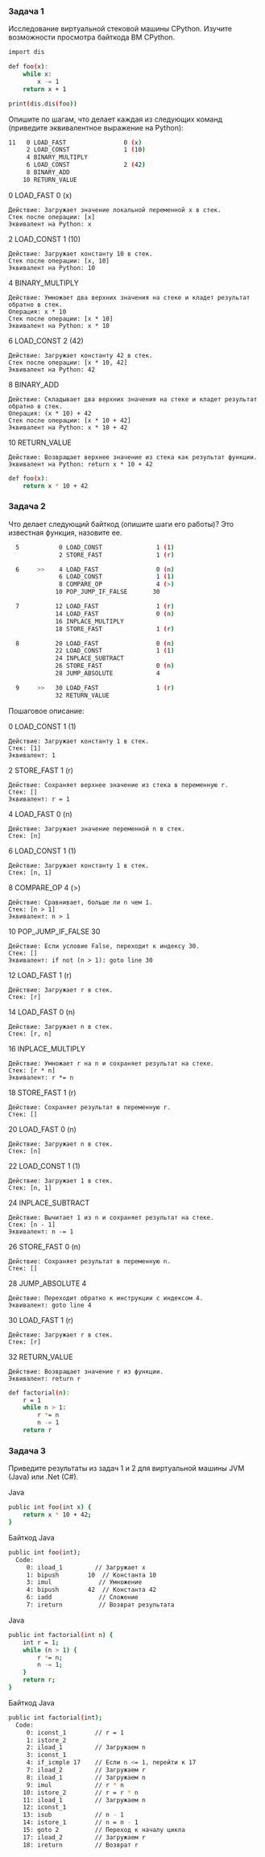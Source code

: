 ### Задача 1
Исследование виртуальной стековой машины CPython.
Изучите возможности просмотра байткода ВМ CPython.

```bash
import dis

def foo(x):
    while x:
        x -= 1
    return x + 1

print(dis.dis(foo))
```
Опишите по шагам, что делает каждая из следующих команд (приведите эквивалентное выражение на Python):

```bash
11   0 LOAD_FAST                0 (x)
     2 LOAD_CONST               1 (10)
     4 BINARY_MULTIPLY
     6 LOAD_CONST               2 (42)
     8 BINARY_ADD
    10 RETURN_VALUE
```

0 LOAD_FAST 0 (x)

    Действие: Загружает значение локальной переменной x в стек.
    Стек после операции: [x]
    Эквивалент на Python: x

2 LOAD_CONST 1 (10)

    Действие: Загружает константу 10 в стек.
    Стек после операции: [x, 10]
    Эквивалент на Python: 10

4 BINARY_MULTIPLY

    Действие: Умножает два верхних значения на стеке и кладет результат обратно в стек.
    Операция: x * 10
    Стек после операции: [x * 10]
    Эквивалент на Python: x * 10

6 LOAD_CONST 2 (42)

    Действие: Загружает константу 42 в стек.
    Стек после операции: [x * 10, 42]
    Эквивалент на Python: 42

8 BINARY_ADD

    Действие: Складывает два верхних значения на стеке и кладет результат обратно в стек.
    Операция: (x * 10) + 42
    Стек после операции: [x * 10 + 42]
    Эквивалент на Python: x * 10 + 42

10 RETURN_VALUE

    Действие: Возвращает верхнее значение из стека как результат функции.
    Эквивалент на Python: return x * 10 + 42

```bash
def foo(x):
    return x * 10 + 42
```

### Задача 2
Что делает следующий байткод (опишите шаги его работы)? Это известная функция, назовите ее.
```bash
  5           0 LOAD_CONST               1 (1)
              2 STORE_FAST               1 (r)

  6     >>    4 LOAD_FAST                0 (n)
              6 LOAD_CONST               1 (1)
              8 COMPARE_OP               4 (>)
             10 POP_JUMP_IF_FALSE       30

  7          12 LOAD_FAST                1 (r)
             14 LOAD_FAST                0 (n)
             16 INPLACE_MULTIPLY
             18 STORE_FAST               1 (r)

  8          20 LOAD_FAST                0 (n)
             22 LOAD_CONST               1 (1)
             24 INPLACE_SUBTRACT
             26 STORE_FAST               0 (n)
             28 JUMP_ABSOLUTE            4

  9     >>   30 LOAD_FAST                1 (r)
             32 RETURN_VALUE
```

Пошаговое описание:

0 LOAD_CONST 1 (1)

    Действие: Загружает константу 1 в стек.
    Стек: [1]
    Эквивалент: 1

2 STORE_FAST 1 (r)

    Действие: Сохраняет верхнее значение из стека в переменную r.
    Стек: []
    Эквивалент: r = 1

4 LOAD_FAST 0 (n)

    Действие: Загружает значение переменной n в стек.
    Стек: [n]

6 LOAD_CONST 1 (1)

    Действие: Загружает константу 1 в стек.
    Стек: [n, 1]

8 COMPARE_OP 4 (>)

    Действие: Сравнивает, больше ли n чем 1.
    Стек: [n > 1]
    Эквивалент: n > 1

10 POP_JUMP_IF_FALSE 30

    Действие: Если условие False, переходит к индексу 30.
    Стек: []
    Эквивалент: if not (n > 1): goto line 30

12 LOAD_FAST 1 (r)

    Действие: Загружает r в стек.
    Стек: [r]

14 LOAD_FAST 0 (n)

    Действие: Загружает n в стек.
    Стек: [r, n]

16 INPLACE_MULTIPLY

    Действие: Умножает r на n и сохраняет результат на стеке.
    Стек: [r * n]
    Эквивалент: r *= n

18 STORE_FAST 1 (r)

    Действие: Сохраняет результат в переменную r.
    Стек: []

20 LOAD_FAST 0 (n)

    Действие: Загружает n в стек.
    Стек: [n]

22 LOAD_CONST 1 (1)

    Действие: Загружает 1 в стек.
    Стек: [n, 1]

24 INPLACE_SUBTRACT

    Действие: Вычитает 1 из n и сохраняет результат на стеке.
    Стек: [n - 1]
    Эквивалент: n -= 1

26 STORE_FAST 0 (n)

    Действие: Сохраняет результат в переменную n.
    Стек: []

28 JUMP_ABSOLUTE 4

    Действие: Переходит обратно к инструкции с индексом 4.
    Эквивалент: goto line 4

30 LOAD_FAST 1 (r)

    Действие: Загружает r в стек.
    Стек: [r]

32 RETURN_VALUE

    Действие: Возвращает значение r из функции.
    Эквивалент: return r

```bash
def factorial(n):
    r = 1
    while n > 1:
        r *= n
        n -= 1
    return r
```

### Задача 3
Приведите результаты из задач 1 и 2 для виртуальной машины JVM (Java) или .Net (C#).

Java
```bash
public int foo(int x) {
    return x * 10 + 42;
}
```

Байткод Java
```bash
public int foo(int);
  Code:
     0: iload_1         // Загружает x
     1: bipush        10  // Константа 10
     3: imul             // Умножение
     4: bipush        42  // Константа 42
     6: iadd             // Сложение
     7: ireturn          // Возврат результата
```

Java
```bash
public int factorial(int n) {
    int r = 1;
    while (n > 1) {
        r *= n;
        n -= 1;
    }
    return r;
}
```

Байткод Java
```bash
public int factorial(int);
  Code:
     0: iconst_1        // r = 1
     1: istore_2
     2: iload_1         // Загружаем n
     3: iconst_1
     4: if_icmple 17    // Если n <= 1, перейти к 17
     7: iload_2         // Загружаем r
     8: iload_1         // Загружаем n
     9: imul            // r * n
    10: istore_2        // r = r * n
    11: iload_1         // Загружаем n
    12: iconst_1
    13: isub            // n - 1
    14: istore_1        // n = n - 1
    15: goto 2          // Переход к началу цикла
    17: iload_2         // Загружаем r
    18: ireturn         // Возврат r
```
